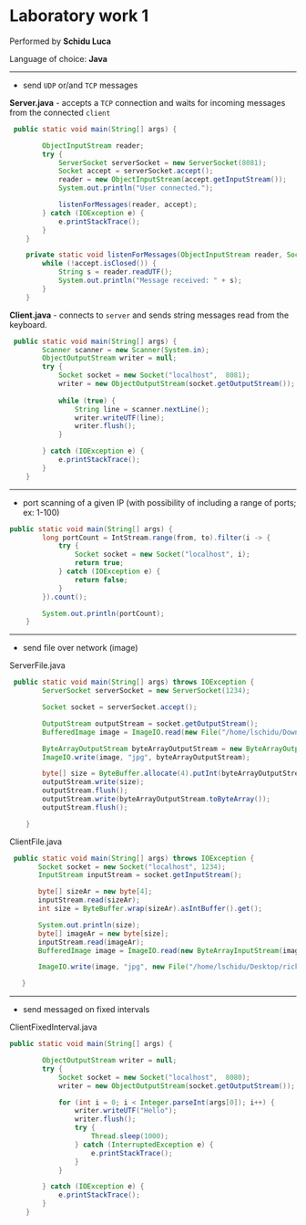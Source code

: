 
# Laboratory work 1
Performed by **Schidu Luca**

Language of choice: **Java**

---

* send ``UDP`` or/and ``TCP`` messages

**Server.java** - accepts a ``TCP`` connection and waits for incoming messages from the connected ``client``

```java
 public static void main(String[] args) {

        ObjectInputStream reader;
        try {
            ServerSocket serverSocket = new ServerSocket(8081);
            Socket accept = serverSocket.accept();
            reader = new ObjectInputStream(accept.getInputStream());
            System.out.println("User connected.");

            listenForMessages(reader, accept);
        } catch (IOException e) {
            e.printStackTrace();
        }
    }

    private static void listenForMessages(ObjectInputStream reader, Socket accept) throws IOException {
        while (!accept.isClosed()) {
            String s = reader.readUTF();
            System.out.println("Message received: " + s);
        }
    }
```


**Client.java** - connects to ``server`` and sends string messages read from the keyboard.

```java
 public static void main(String[] args) {
        Scanner scanner = new Scanner(System.in);
        ObjectOutputStream writer = null;
        try {
            Socket socket = new Socket("localhost",  8081);
            writer = new ObjectOutputStream(socket.getOutputStream());
            
            while (true) {
                String line = scanner.nextLine();
                writer.writeUTF(line);
                writer.flush();
            }

        } catch (IOException e) {
            e.printStackTrace();
        }
    }
```
-----
- port scanning of a given IP (with possibility of including a range of ports; ex: 1-100)

```java
public static void main(String[] args) {
        long portCount = IntStream.range(from, to).filter(i -> {
            try {
                Socket socket = new Socket("localhost", i);
                return true;
            } catch (IOException e) {
                return false;
            }
        }).count();

        System.out.println(portCount);
    }

```
-----
- send file over network (image)

ServerFile.java
```java
 public static void main(String[] args) throws IOException {
        ServerSocket serverSocket = new ServerSocket(1234);

        Socket socket = serverSocket.accept();

        OutputStream outputStream = socket.getOutputStream();
        BufferedImage image = ImageIO.read(new File("/home/lschidu/Downloads/rick.jpg"));

        ByteArrayOutputStream byteArrayOutputStream = new ByteArrayOutputStream();
        ImageIO.write(image, "jpg", byteArrayOutputStream);

        byte[] size = ByteBuffer.allocate(4).putInt(byteArrayOutputStream.size()).array();
        outputStream.write(size);
        outputStream.flush();
        outputStream.write(byteArrayOutputStream.toByteArray());
        outputStream.flush();

    }
 ```
 
 ClientFile.java
 
 ```java
  public static void main(String[] args) throws IOException {
        Socket socket = new Socket("localhost", 1234);
        InputStream inputStream = socket.getInputStream();

        byte[] sizeAr = new byte[4];
        inputStream.read(sizeAr);
        int size = ByteBuffer.wrap(sizeAr).asIntBuffer().get();

        System.out.println(size);
        byte[] imageAr = new byte[size];
        inputStream.read(imageAr);
        BufferedImage image = ImageIO.read(new ByteArrayInputStream(imageAr));

        ImageIO.write(image, "jpg", new File("/home/lschidu/Desktop/rick.jpg"));

    }
 
 ```
        

----

- send messaged on fixed intervals

ClientFixedInterval.java
```java
public static void main(String[] args) {

        ObjectOutputStream writer = null;
        try {
            Socket socket = new Socket("localhost",  8080);
            writer = new ObjectOutputStream(socket.getOutputStream());

            for (int i = 0; i < Integer.parseInt(args[0]); i++) {
                writer.writeUTF("Hello");
                writer.flush();
                try {
                    Thread.sleep(1000);
                } catch (InterruptedException e) {
                    e.printStackTrace();
                }
            }

        } catch (IOException e) {
            e.printStackTrace();
        }
    }

```
